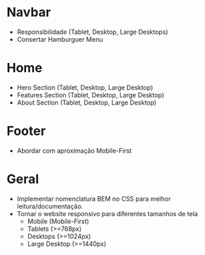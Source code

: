 # Navbar
- Responsibilidade (Tablet, Desktop, Large Desktops)
- Consertar Hamburguer Menu

# Home
- Hero Section (Tablet, Desktop, Large Desktop)
- Features Section (Tablet, Desktop, Large Desktop)
- About Section (Tablet, Desktop, Large Desktop)

# Footer
- Abordar com aproximação Mobile-First

# Geral
- Implementar nomenclatura BEM no CSS para melhor leitura/documentação.
- Tornar o website responsivo para diferentes tamanhos de tela
    - Mobile (Mobile-First)
    - Tablets (>=768px)
    - Desktops (>=1024px)
    - Large Desktop (>=1440px)
